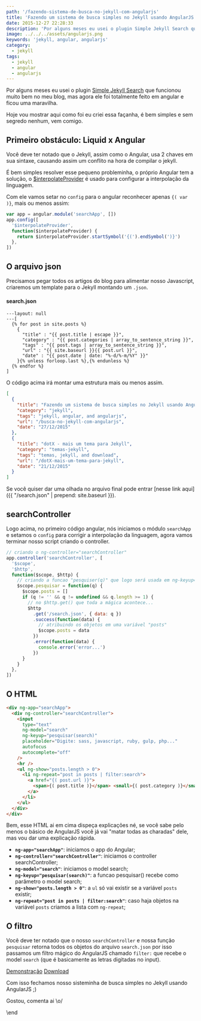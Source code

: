 ```yaml
---
path: '/fazendo-sistema-de-busca-no-jekyll-com-angularjs'
title: 'Fazendo um sistema de busca simples no Jekyll usando AngularJS'
date: 2015-12-27 22:28:33
description: 'Por alguns meses eu usei o plugin Simple Jekyll Search que funcionou muito bem no meu blog'
image: ../../../assets/angularjs.png
keywords: 'jekyll, angular, angularjs'
category:
  - jekyll
tags:
  - jekyll
  - angular
  - angularjs
---
```

Por alguns meses eu usei o plugin [Simple Jekyll Search](https://github.com/christian-fei/Simple-Jekyll-Search) que funcionou muito bem no meu blog, mas agora ele foi totalmente feito em angular e ficou uma maravilha.

Hoje vou mostrar aqui como foi eu criei essa façanha, é bem simples e sem segredo nenhum, vem comigo.

## Primeiro obstáculo: Liquid x Angular

Você deve ter notado que o Jekyll, assim como o Angular, usa 2 chaves em sua sintaxe, causando assim um conflito na hora de compilar o jekyll.

É bem simples resolver esse pequeno probleminha, o próprio Angular tem a solução, o [\$interpolateProvider](https://docs.angularjs.org/api/ng/provider/$interpolateProvider) é usado para configurar a interpolação da linguagem.

Com ele vamos setar no `config` para o angular reconhecer apenas `{( var )}`, mais ou menos assim:

```javascript
var app = angular.module('searchApp', [])
app.config([
  '$interpolateProvider',
  function($interpolateProvider) {
    return $interpolateProvider.startSymbol('{(').endSymbol(')}')
  },
])
```

## O arquivo json

Precisamos pegar todos os artigos do blog para alimentar nosso Javascript, criaremos um template para o Jekyll montando um `.json`.

#### search.json

```liquid
---layout: null
---[
  {% for post in site.posts %}
    {
      "title" : "{{ post.title | escape }}",
      "category" : "{{ post.categories | array_to_sentence_string }}",
      "tags" : "{{ post.tags | array_to_sentence_string }}",
      "url" : "{{ site.baseurl }}{{ post.url }}",
      "date" : "{{ post.date | date: "%-d/%-m/%Y" }}"
    }{% unless forloop.last %},{% endunless %}
  {% endfor %}
]
```

O código acima irá montar uma estrutura mais ou menos assim.

```json
[
  {
    "title": "Fazendo um sistema de busca simples no Jekyll usando AngularJS",
    "category": "jekyll",
    "tags": "jekyll, angular, and angularjs",
    "url": "/busca-no-jekyll-com-angularjs",
    "date": "27/12/2015"
  },
  {
    "title": "dotX - mais um tema para Jekyll",
    "category": "temas-jekyll",
    "tags": "temas, jekyll, and download",
    "url": "/dotX-mais-um-tema-para-jekyll",
    "date": "21/12/2015"
  }
]
```

Se você quiser dar uma olhada no arquivo final pode entrar [nesse link aqui]({{ "/search.json" | prepend: site.baseurl }}).

## searchController

Logo acima, no primeiro código angular, nós iniciamos o módulo `searchApp` e setamos o `config` para corrigir a interpolação da linguagem, agora vamos terminar nosso script criando o controller.

```javascript
// criando o ng-controller="searchController"
app.controller('searchController', [
  '$scope',
  '$http',
  function($scope, $http) {
    // criando a funcao "pesquiser(q)" que logo será usada em ng-keyup="pesquisar(search)"
    $scope.pesquisar = function(q) {
      $scope.posts = []
      if (q != '' && q != undefined && q.length >= 1) {
        // no $http.get() que toda a mágica acontece...
        $http
          .get('/search.json', { data: q })
          .success(function(data) {
            // atribuindo os objetos em uma variável "posts"
            $scope.posts = data
          })
          .error(function(data) {
            console.error('error...')
          })
      }
    }
  },
])
```

## O HTML

```html
<div ng-app="searchApp">
  <div ng-controller="searchController">
    <input
      type="text"
      ng-model="search"
      ng-keyup="pesquisar(search)"
      placeholder="Digite: sass, javascript, ruby, gulp, php..."
      autofocus
      autocomplete="off"
    />
    <hr />
    <ul ng-show="posts.length > 0">
      <li ng-repeat="post in posts | filter:search">
        <a href="{( post.url )}">
          <span>{( post.title )}</span> <small>{( post.category )}</small>
        </a>
      </li>
    </ul>
  </div>
</div>
```

Bem, esse HTML ai em cima dispeça explicações né, se você sabe pelo menos o básico de AngularJS você já vai "matar todas as charadas" dele, mas vou dar uma explicação rápida.

- **`ng-app="searchApp"`**: iniciamos o app do Angular;
- **`ng-controller="searchController"`**: iniciamos o controller searchController;
- **`ng-model="search"`**: iniciamos o model search;
- **`ng-keyup="pesquisar(search)"`**: a funcao pesquisar() recebe como parâmetro o model search;
- **`ng-show="posts.length > 0"`**: a `ul` só vai existir se a variável `posts` existir;
- **`ng-repeat="post in posts | filter:search"`**: caso haja objetos na variável `posts` criamos a lista com `ng-repeat`;

## O filtro

Você deve ter notado que o nosso `searchController` e nossa função `pesquisar` retorna todos os objetos do arquivo `search.json` por isso passamos um filtro mágico do AngularJS chamado `filter:` que recebe o model `search` (que é basicamente as letras digitadas no input).

[Demonstração](https://nando-experiments.github.io/busca-no-jekyll-com-angularjs/) [Download](https://github.com/nando-experiments/busca-no-jekyll-com-angularjs)

Com isso fechamos nosso sisteminha de busca simples no Jekyll usando AngularJS ;)

Gostou, comenta ai \o/

\end
